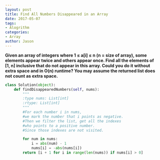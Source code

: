 ```yaml
---
layout: post
title: Find All Numbers Disappeared in an Array
date: 2017-05-07
tags:
- Alogrithm
categories:
- Array
author: Jason
---
```

**Given an array of integers where 1 ≤ a[i] ≤ n (n = size of array), some elements appear twice and others appear once. Find all the elements of [1, n] inclusive that do not appear in this array. Could you do it without extra space and in O(n) runtime? You may assume the returned list does not count as extra space.**

```python
class Solution(object):
    def findDisappearedNumbers(self, nums):
        """
        :type nums: List[int]
        :rtype: List[int]
        """
        #For each number i in nums,
        #we mark the number that i points as negative.
        #Then we filter the list, get all the indexes
        #who points to a positive number.
        #Since those indexes are not visited.

        for num in nums:
            i = abs(num) - 1
            nums[i] = -abs(nums[i])
        return [i + 1 for i in range(len(nums)) if nums[i] > 0]
```
